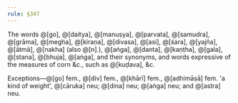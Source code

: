 ```yaml
---
rule: §347
---
```


The words @[go], @[daitya], @[manuṣya], @[parvata], @[samudra], @[grāma], @[megha], @[kiraṇa], @[divasa], @[asi], @[śara], @[yajña], @[ātmā], @[nakha] (also @[n].), @[aṅga], @[danta], @[kaṇṭha], @[gala], @[stana], @[bhuja], @[aṅga], and their synonyms, and words expressive of the measures of corn &c., such as @[kuḍava], &c.

Exceptions—@[go] fem., @[div] fem., @[khārī] fem., @[adhimāṣā] fem. 'a kind of weight', @[cāruka] neu; @[dina] neu; @[aṅga] neu; and @[astra] neu.